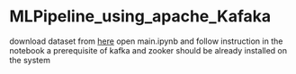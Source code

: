 # MLPipeline_using_apache_Kafaka
download dataset from [here](https://www.kaggle.com/zalando-research/fashionmnist)
open main.ipynb and follow instruction in the notebook
a prerequisite of kafka and zooker should be already installed on the system
